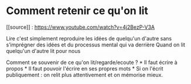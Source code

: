 # Comment retenir ce qu'on lit

[[source]] : https://www.youtube.com/watch?v=4j2BezP-V3A

Lire c'est simplement reproduire les idées de quelqu'un d'autre sans s’imprégner des idées et du processus mental qui va derrière
Quand on lit quelqu'un d'autre lit pour nous

Comment se souvenir de ce qu'on lit/regarde/ecoute ?
	* Il faut écrire à propos
	* Il faut pouvoir l'écrire en ses propres mots
	* Si on l'écrit publiquement : on relit plus attentivement et on mémorise mieux.